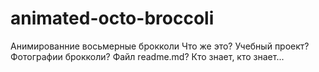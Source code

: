 # animated-octo-broccoli
Анимированние восьмерные брокколи
Что же это?
Учебный проект? Фотографии брокколи? Файл readme.md?
Кто знает, кто знает...
